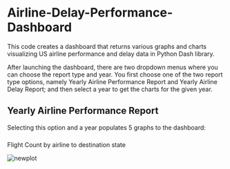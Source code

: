 # Airline-Delay-Performance-Dashboard
This code creates a dashboard that returns various graphs and charts visualizing US airline performance and delay data in Python Dash library.

After launching the dashboard, there are two dropdown menus where you can choose the report type and year. You first choose one of the two report type options, namely Yearly Airline Performance Report and Yearly Airline Delay Report; and then select a year to get the charts for the given year.

## Yearly Airline Performance Report

Selecting this option and a year populates 5 graphs to the dashboard:

###
Flight Count by airline to destination state


![newplot](https://user-images.githubusercontent.com/112036107/211930828-a2b2af79-aed8-4654-9f7d-fb9125616692.png)
